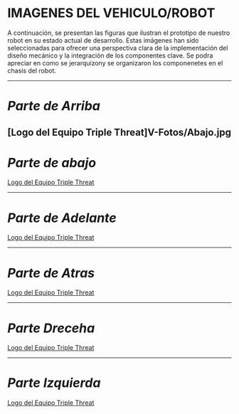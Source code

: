 # IMAGENES DEL VEHICULO/ROBOT

A continuación, se presentan las figuras que ilustran el prototipo de nuestro robot en su estado actual de desarrollo. Estas imágenes han sido seleccionadas para ofrecer una perspectiva clara de la implementación del diseño mecánico y la integración de los componentes clave. Se podra apreciar en como se jerarquizony se organizaron los componenetes en el chasis del robot.

---

# *Parte de Arriba* 
[Logo del Equipo Triple Threat]V-Fotos/Abajo.jpg
---

# *Parte de abajo*
[Logo del Equipo Triple Threat](https://github.com/TripleThreat19/Triple-Threat-AI/blob/main/Logo%20del%20Equipo/Logo%20del%20Equipo.jpg)

---

# *Parte de Adelante* 
[Logo del Equipo Triple Threat](https://github.com/TripleThreat19/Triple-Threat-AI/blob/main/Logo%20del%20Equipo/Logo%20del%20Equipo.jpg)

---

# *Parte de Atras*
[Logo del Equipo Triple Threat](https://github.com/TripleThreat19/Triple-Threat-AI/blob/main/Logo%20del%20Equipo/Logo%20del%20Equipo.jpg)

---

# *Parte Dreceha*
[Logo del Equipo Triple Threat](https://github.com/TripleThreat19/Triple-Threat-AI/blob/main/Logo%20del%20Equipo/Logo%20del%20Equipo.jpg)


---

# *Parte Izquierda*
[Logo del Equipo Triple Threat](https://github.com/TripleThreat19/Triple-Threat-AI/blob/main/Logo%20del%20Equipo/Logo%20del%20Equipo.jpg)



